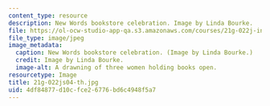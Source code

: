 ```yaml
---
content_type: resource
description: New Words bookstore celebration. Image by Linda Bourke.
file: https://ol-ocw-studio-app-qa.s3.amazonaws.com/courses/21g-022j-international-womens-voices-spring-2004/4df84877d10cfce26776bd6c4948f5a7_21g-022js04-th.jpg
file_type: image/jpeg
image_metadata:
  caption: New Words bookstore celebration. (Image by Linda Bourke.)
  credit: Image by Linda Bourke.
  image-alt: A drawning of three women holding books open.
resourcetype: Image
title: 21g-022js04-th.jpg
uid: 4df84877-d10c-fce2-6776-bd6c4948f5a7
---
```

